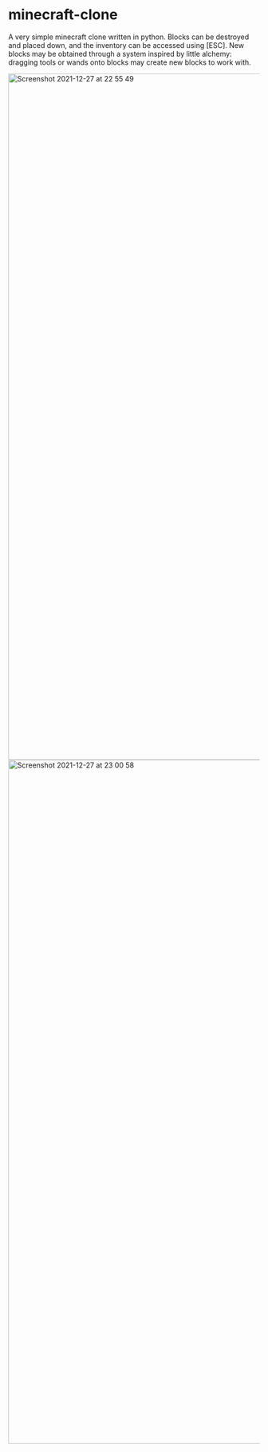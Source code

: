 # minecraft-clone

A very simple minecraft clone written in python. Blocks can be destroyed and placed down, and the inventory can be accessed using [ESC]. New blocks may be obtained through a system inspired by little alchemy: dragging tools or wands onto blocks may create new blocks to work with. 

<img width="1375" alt="Screenshot 2021-12-27 at 22 55 49" src="https://user-images.githubusercontent.com/45674799/147513038-137e0d45-3e16-4761-af54-76186b75bcc4.png">
<img width="1370" alt="Screenshot 2021-12-27 at 23 00 58" src="https://user-images.githubusercontent.com/45674799/147513054-e344d2bb-2260-4f5b-a45b-df7576678841.png">
